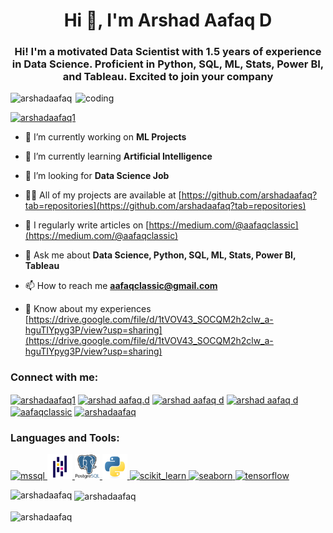 <h1 align="center">Hi 👋, I'm Arshad Aafaq D</h1>
<h3 align="center">Hi! I'm a motivated Data Scientist with 1.5 years of experience in Data Science. Proficient in Python, SQL, ML, Stats, Power BI, and Tableau. Excited to join your company</h3>
<img align="right" alt="coding" width="400" src="https://user-images.githubusercontent.com/55389276/140866485-8fb1c876-9a8f-4d6a-98dc-08c4981eaf70.gif"> 
<p align="left"> <img src="https://komarev.com/ghpvc/?username=arshadaafaq&label=Profile%20views&color=0e75b6&style=flat" alt="arshadaafaq" /> </p>

<p align="left"> <a href="https://twitter.com/arshadaafaqd" target="blank"><img src="https://img.shields.io/twitter/follow/arshadaafaq1?logo=twitter&style=for-the-badge" alt="arshadaafaq1" /></a> </p>

- 🔭 I’m currently working on **ML Projects**

- 🌱 I’m currently learning **Artificial Intelligence**

- 🤝 I’m looking for **Data Science Job**

- 👨‍💻 All of my projects are available at [https://github.com/arshadaafaq?tab=repositories](https://github.com/arshadaafaq?tab=repositories)

- 📝 I regularly write articles on [https://medium.com/@aafaqclassic](https://medium.com/@aafaqclassic)

- 💬 Ask me about **Data Science, Python, SQL, ML, Stats, Power BI, Tableau**

- 📫 How to reach me **aafaqclassic@gmail.com**

- 📄 Know about my experiences [https://drive.google.com/file/d/1tVOV43_SOCQM2h2clw_a-hguTIYpyg3P/view?usp=sharing](https://drive.google.com/file/d/1tVOV43_SOCQM2h2clw_a-hguTIYpyg3P/view?usp=sharing)

<h3 align="left">Connect with me:</h3>
<p align="left">
<a href="https://twitter.com/arshadaafaqd" target="blank"><img align="center" src="https://raw.githubusercontent.com/rahuldkjain/github-profile-readme-generator/master/src/images/icons/Social/twitter.svg" alt="arshadaafaq1" height="30" width="40" /></a>
<a href="https://www.linkedin.com/in/arshad-aafaq-d-data-scientist/" target="blank"><img align="center" src="https://raw.githubusercontent.com/rahuldkjain/github-profile-readme-generator/master/src/images/icons/Social/linked-in-alt.svg" alt="arshad aafaq.d" height="30" width="40" /></a>
<a href="https://kaggle.com/arshad aafaq d" target="blank"><img align="center" src="https://raw.githubusercontent.com/rahuldkjain/github-profile-readme-generator/master/src/images/icons/Social/kaggle.svg" alt="arshad aafaq d" height="30" width="40" /></a>
<a href="https://medium.com/arshad aafaq d" target="blank"><img align="center" src="https://raw.githubusercontent.com/rahuldkjain/github-profile-readme-generator/master/src/images/icons/Social/medium.svg" alt="arshad aafaq d" height="30" width="40" /></a>
<a href="https://www.hackerrank.com/aafaqclassic" target="blank"><img align="center" src="https://raw.githubusercontent.com/rahuldkjain/github-profile-readme-generator/master/src/images/icons/Social/hackerrank.svg" alt="aafaqclassic" height="30" width="40" /></a>
<a href="https://www.leetcode.com/arshadaafaq" target="blank"><img align="center" src="https://raw.githubusercontent.com/rahuldkjain/github-profile-readme-generator/master/src/images/icons/Social/leet-code.svg" alt="arshadaafaq" height="30" width="40" /></a>
</p>

<h3 align="left">Languages and Tools:</h3>
<p align="left"> <a href="https://www.microsoft.com/en-us/sql-server" target="_blank" rel="noreferrer"> <img src="https://www.svgrepo.com/show/303229/microsoft-sql-server-logo.svg" alt="mssql" width="40" height="40"/> </a> <a href="https://pandas.pydata.org/" target="_blank" rel="noreferrer"> <img src="https://raw.githubusercontent.com/devicons/devicon/2ae2a900d2f041da66e950e4d48052658d850630/icons/pandas/pandas-original.svg" alt="pandas" width="40" height="40"/> </a> <a href="https://www.postgresql.org" target="_blank" rel="noreferrer"> <img src="https://raw.githubusercontent.com/devicons/devicon/master/icons/postgresql/postgresql-original-wordmark.svg" alt="postgresql" width="40" height="40"/> </a> <a href="https://www.python.org" target="_blank" rel="noreferrer"> <img src="https://raw.githubusercontent.com/devicons/devicon/master/icons/python/python-original.svg" alt="python" width="40" height="40"/> </a> <a href="https://scikit-learn.org/" target="_blank" rel="noreferrer"> <img src="https://upload.wikimedia.org/wikipedia/commons/0/05/Scikit_learn_logo_small.svg" alt="scikit_learn" width="40" height="40"/> </a> <a href="https://seaborn.pydata.org/" target="_blank" rel="noreferrer"> <img src="https://seaborn.pydata.org/_images/logo-mark-lightbg.svg" alt="seaborn" width="40" height="40"/> </a> <a href="https://www.tensorflow.org" target="_blank" rel="noreferrer"> <img src="https://www.vectorlogo.zone/logos/tensorflow/tensorflow-icon.svg" alt="tensorflow" width="40" height="40"/> </a> </p>

<p><img align="left" src="https://github-readme-stats.vercel.app/api/top-langs?username=arshadaafaq&show_icons=true&locale=en&layout=compact" alt="arshadaafaq" /></p>

<p>&nbsp;<img align="center" src="https://github-readme-stats.vercel.app/api?username=arshadaafaq&show_icons=true&locale=en" alt="arshadaafaq" /></p>

<p><img align="center" src="https://github-readme-streak-stats.herokuapp.com/?user=arshadaafaq&" alt="arshadaafaq" /></p>
